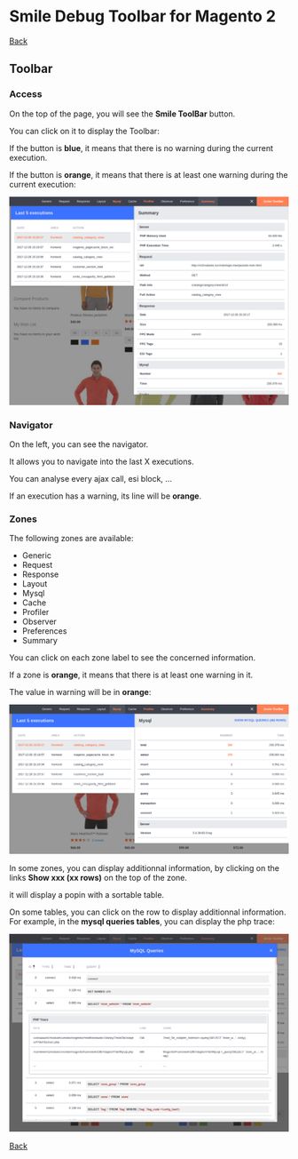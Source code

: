 # Smile Debug Toolbar for Magento 2

[Back](README.md)

## Toolbar

### Access

On the top of the page, you will see the **Smile ToolBar** button.

You can click on it to display the Toolbar:

If the button is **blue**, it means that there is no warning during the current execution.

If the button is **orange**, it means that there is at least one warning during the current execution:

![configuration](images/screenshot-zone-summary.png)

### Navigator

On the left, you can see the navigator.

It allows you to navigate into the last X executions.

You can analyse every ajax call, esi block, ...

If an execution has a warning, its line will be **orange**. 

### Zones

The following zones are available:

* Generic
* Request
* Response
* Layout
* Mysql
* Cache
* Profiler
* Observer
* Preferences
* Summary

You can click on each zone label to see the concerned information.

If a zone is **orange**, it means that there is at least one warning in it.

The value in warning will be in **orange**:

![configuration](images/screenshot-zone-mysql.png)

In some zones, you can display additionnal information, by clicking on the links **Show xxx (xx rows)** on the top of the zone.

it will display a popin with a sortable table.

On some tables, you can click on the row to display additionnal information.
For example, in the **mysql queries tables**, you can display the php trace: 

![configuration](images/screenshot-table-queries.png)


[Back](README.md)

